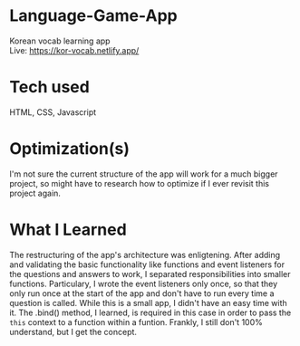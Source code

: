 # Language-Game-App

Korean vocab learning app
<br>
Live: https://kor-vocab.netlify.app/

# Tech used

HTML, CSS, Javascript

# Optimization(s)

I'm not sure the current structure of the app will work for a much bigger project, so might have to research how to optimize if I ever revisit this project again.

# What I Learned

The restructuring of the app's architecture was enligtening. After adding and validating the basic functionality like functions and event listeners for the questions and answers to work, I separated responsibilities into smaller functions. Particulary, I wrote the event listeners only once, so that they only run once at the start of the app and don't have to run every time a question is called. While this is a small app, I didn't have an easy time with it. The .bind() method, I learned, is required in this case in order to pass the `this` context to a function within a funtion. Frankly, I still don't 100% understand, but I get the concept.
